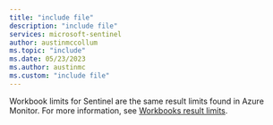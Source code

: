 ```yaml
---
title: "include file" 
description: "include file" 
services: microsoft-sentinel
author: austinmccollum
ms.topic: "include"
ms.date: 05/23/2023
ms.author: austinmc
ms.custom: "include file"
---
```


Workbook limits for Sentinel are the same result limits found in Azure Monitor. For more information, see [Workbooks result limits](../../azure-monitor/visualize/workbooks-limits.md).

